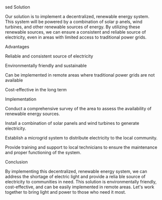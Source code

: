 
sed Solution

Our solution is to implement a decentralized, renewable energy system. This system will be powered by a combination of solar p anels, wind turbines, and other renewable sources of energy. By utilizing these renewable sources, we can ensure a consistent and reliable source of electricity, even in areas with limited access to traditional power grids.

Advantages

Reliable and consistent source of electricity

Environmentally friendly and sustainable

Can be implemented in remote areas where traditional power grids are not available

Cost-effective in the long term

Implementation

Conduct a comprehensive survey of the area to assess the availability of renewable energy sources.

Install a combination of solar panels and wind turbines to generate electricity.

Establish a microgrid system to distribute electricity to the local community.

Provide training and support to local technicians to ensure the maintenance and proper functioning of the system.

Conclusion

By implementing this decentralized, renewable energy system, we can address the shortage of electric light and provide a relia ble source of electricity to communities in need. This solution is environmentally friendly, cost-effective, and can be easily implemented in remote areas. Let's work together to bring light and power to those who need it most.
